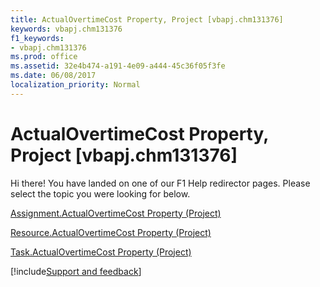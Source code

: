 ```yaml
---
title: ActualOvertimeCost Property, Project [vbapj.chm131376]
keywords: vbapj.chm131376
f1_keywords:
- vbapj.chm131376
ms.prod: office
ms.assetid: 32e4b474-a191-4e09-a444-45c36f05f3fe
ms.date: 06/08/2017
localization_priority: Normal
---
```



# ActualOvertimeCost Property, Project [vbapj.chm131376]

Hi there! You have landed on one of our F1 Help redirector pages. Please select the topic you were looking for below.

[Assignment.ActualOvertimeCost Property (Project)](http://msdn.microsoft.com/library/ee89c244-f153-e42c-3e56-a1d363b62f9c%28Office.15%29.aspx)

[Resource.ActualOvertimeCost Property (Project)](http://msdn.microsoft.com/library/9a8579b6-a3ee-7041-98ad-b28adfc51bfc%28Office.15%29.aspx)

[Task.ActualOvertimeCost Property (Project)](http://msdn.microsoft.com/library/7e3b409e-3249-4fe1-b5a1-1b65646519b3%28Office.15%29.aspx)

[!include[Support and feedback](~/includes/feedback-boilerplate.md)]
